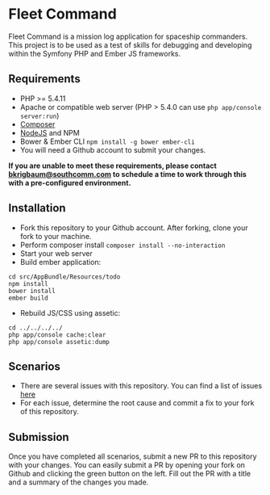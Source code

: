 Fleet Command
==========

Fleet Command is a mission log application for spaceship commanders. This project is to be used as a test of skills for debugging and developing within the Symfony PHP and Ember JS frameworks.

## Requirements

- PHP >= 5.4.11
- Apache or compatible web server (PHP > 5.4.0 can use `php app/console server:run`)
- [Composer](https://getcomposer.org/download/)
- [NodeJS](https://nodejs.org/en/download/) and NPM
- Bower & Ember CLI `npm install -g bower ember-cli`
- You will need a Github account to submit your changes.

**If you are unable to meet these requirements, please contact bkrigbaum@southcomm.com to schedule a time to work through this with a pre-configured environment.**

## Installation

- Fork this repository to your Github account. After forking, clone your fork to your machine.
- Perform composer install `composer install --no-interaction`
- Start your web server
- Build ember application:
```
cd src/AppBundle/Resources/todo
npm install
bower install
ember build
```
- Rebuild JS/CSS using assetic:
```
cd ../../../../
php app/console cache:clear
php app/console assetic:dump
```
  
## Scenarios
- There are several issues with this repository. You can find a list of issues [here](https://github.com/cygnusb2b/fleet-command/issues?q=is%3Aissue+is%3Aopen+sort%3Acreated-asc)
- For each issue, determine the root cause and commit a fix to your fork of this repository.

## Submission
Once you have completed all scenarios, submit a new PR to this repository with your changes. You can easily submit a PR by opening your fork on Github and clicking the green button on the left. Fill out the PR with a title and a summary of the changes you made.
